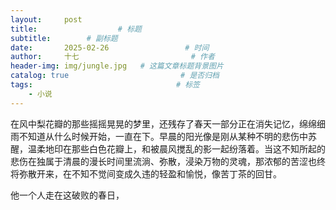 ```yaml
---
layout:     post                       
title:                  # 标题
subtitle:        # 副标题
date:       2025-02-26                 # 时间
author:     十七                         # 作者
header-img: img/jungle.jpg   # 这篇文章标题背景图片
catalog: true                         # 是否归档
tags:                                # 标签
    - 小说
---
```

在风中梨花瓣的那些摇摇晃晃的梦里，还残存了春天一部分正在消失记忆，绵绵细雨不知道从什么时候开始，一直在下。早晨的阳光像是刚从某种不明的悲伤中苏醒，温柔地印在那些白色花瓣上，和被晨风搅乱的影一起纷落着。当这不知所起的悲伤在独属于清晨的漫长时间里流淌、弥散，浸染万物的灵魂，那浓郁的苦涩也终将弥散开来，在不知不觉间变成久违的轻盈和愉悦，像苦丁茶的回甘。

他一个人走在这破败的春日，
